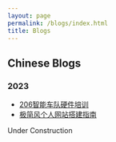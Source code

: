 ```yaml
---
layout: page
permalink: /blogs/index.html
title: Blogs
---
```


## Chinese Blogs

### 2023

- [206智能车队硬件培训](https://jiachenghuang.com//blogs/206yingjian)<br>
- [极简风个人网站搭建指南](https://caihanlin.com/blogs/web)<br>


Under Construction

